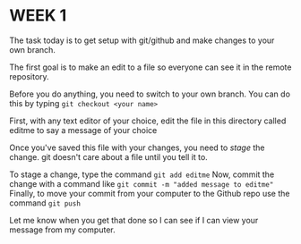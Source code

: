 # WEEK 1

The task today is to get setup with git/github and make changes to your own branch.

The first goal is to make an edit to a file so everyone can see it in the remote repository.

Before you do anything, you need to switch to your own branch. You can do this by typing `git checkout <your name>`

First, with any text editor of your choice, edit the file in this directory called editme to say a message of your choice

Once you've saved this file with your changes, you need to _stage_ the change. git doesn't care about a file until you tell it to.

To stage a change, type the command `git add editme`
Now, commit the change with a command like `git commit -m "added message to editme"`
Finally, to move your commit from your computer to the Github repo use the command `git push`

Let me know when you get that done so I can see if I can view your message from my computer.
